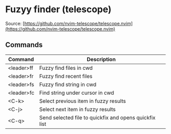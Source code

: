 # Fuzyy finder (telescope)

Source: [https://github.com/nvim-telescope/telescope.nvim](https://github.com/nvim-telescope/telescope.nvim)

## Commands

| Command | Description |
| --- | --- |
| \<leader\>ff | Fuzzy find files in cwd |
| \<leader\>fr | Fuzzy find recent files |
| \<leader\>fs | Fuzzy find string in cwd |
| \<leader\>fc | Find string under cursor in cwd |
| \<C-k\> | Select previous item in fuzzy results |
| \<C-j\> | Select next item in fuzzy results |
| \<C-q\> | Send selected file to quickfix and opens quickfix list | 

